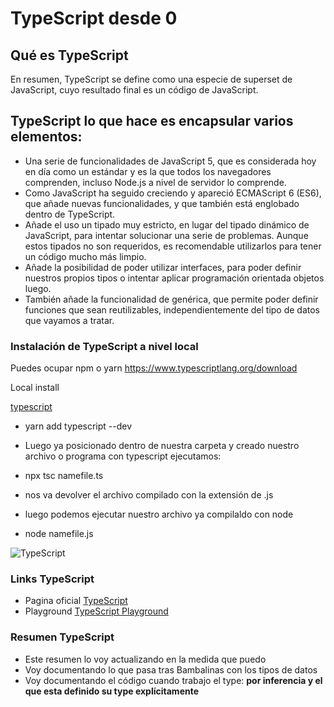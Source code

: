 # TypeScript desde 0

## Qué es TypeScript
En resumen, TypeScript se define como una especie de superset de JavaScript, cuyo resultado final es un código de JavaScript.

## TypeScript lo que hace es encapsular varios elementos:

 - Una serie de funcionalidades de JavaScript 5, que es considerada hoy en día como un estándar y es la que todos los navegadores comprenden, incluso Node.js a nivel de servidor lo comprende.
 - Como JavaScript ha seguido creciendo y apareció ECMAScript 6 (ES6), que añade nuevas funcionalidades, y que también está englobado dentro de TypeScript.
 - Añade el uso un tipado muy estricto, en lugar del tipado dinámico de JavaScript, para intentar solucionar una serie de problemas. Aunque estos tipados no son requeridos, es recomendable utilizarlos para tener un código mucho más limpio.
-  Añade la posibilidad de poder utilizar interfaces, para poder definir nuestros propios tipos o intentar aplicar programación orientada objetos luego.
- También añade la funcionalidad de genérica, que permite poder definir funciones que sean reutilizables, independientemente del tipo de datos que vayamos a tratar.



### Instalación de TypeScript a nivel local

Puedes ocupar npm o yarn
https://www.typescriptlang.org/download

Local install

[typescript](https://www.typescriptlang.org/download)

- yarn add typescript --dev

- Luego ya posicionado dentro de nuestra carpeta y creado nuestro archivo o programa con typescript ejecutamos:

- npx tsc namefile.ts

- nos va devolver el archivo compilado con la extensión de .js

- luego podemos ejecutar nuestro archivo ya compilaldo con node 

- node namefile.js




![TypeScript]()

### Links TypeScript

- Pagina oficial [TypeScript](https://www.typescriptlang.org/)
- Playground [TypeScript Playground](https://www.typescriptlang.org/play?#code/PTAEHUFMBsGMHsC2lQBd5oBYoCoE8AHSAZVgCcBLA1UABWgEM8BzM+AVwDsATAGiwoBnUENANQAd0gAjQRVSQAUCEmYKsTKGYUAbpGF4OY0BoadYKdJMoL+gzAzIoz3UNEiPOofEVKVqAHSKymAAmkYI7NCuqGqcANag8ABmIjQUXrFOKBJMggBcISGgoAC0oACCbvCwDKgU8JkY7p7ehCTkVDQS2E6gnPCxGcwmZqDSTgzxxWWVoASMFmgYkAAeRJTInN3ymj4d-jSCeNsMq-wuoPaOltigAKoASgAywhK7SbGQZIIz5VWCFzSeCrZagNYbChbHaxUDcCjJZLfSDbExIAgUdxkUBIursJzCFJtXydajBBCcQQ0MwAUVWDEQC0gADVHBQGNJ3KAALygABEAAkYNAMOB4GRonzFBTBPB3AERcwABS0+mM9ysygc9wASmCKhwzQ8ZC8iHFzmB7BoXzcZmY7AYzEg-Fg0HUiQ58D0Ii8fLpDKZgj5SWxfPADlQAHJhAA5SASPlBFQAeS+ZHegmdWkgR1QjgUrmkeFATjNOmGWH0KAQiGhwkuNok4uiIgMHGxCyYrA4PCCJSAA)

### Resumen TypeScript

- Este resumen lo voy actualizando en la medida que puedo 
- Voy documentando lo que pasa tras Bambalinas con los tipos de datos
- Voy documentando el código cuando trabajo el type: 
**por inferencia y el que esta definido  su type explícitamente**
